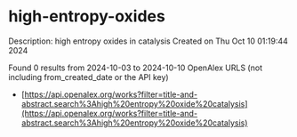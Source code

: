 # high-entropy-oxides
Description: high entropy oxides in catalysis
Created on Thu Oct 10 01:19:44 2024

Found 0 results from 2024-10-03 to 2024-10-10
OpenAlex URLS (not including from_created_date or the API key)
- [https://api.openalex.org/works?filter=title-and-abstract.search%3Ahigh%20entropy%20oxide%20catalysis](https://api.openalex.org/works?filter=title-and-abstract.search%3Ahigh%20entropy%20oxide%20catalysis)

